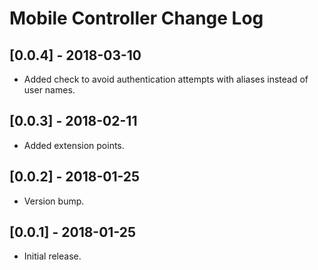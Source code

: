 
# Mobile Controller Change Log

## [0.0.4] - 2018-03-10

- Added check to avoid authentication attempts with aliases instead of user names.

## [0.0.3] - 2018-02-11

- Added extension points.

## [0.0.2] - 2018-01-25

- Version bump.

## [0.0.1] - 2018-01-25

- Initial release.
